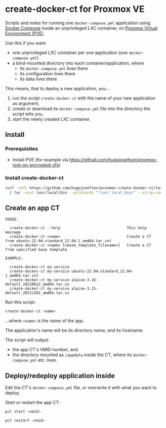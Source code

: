 # create-docker-ct for Proxmox VE

Scripts and notes for running one `docker-compose.yml` application using
[Docker Compose](https://github.com/docker/compose) inside an unprivileged LXC
container, on
[Proxmox Virtual Environment (PVE)](https://www.proxmox.com/en/proxmox-ve).

Use this if you want:

- one unprivileged LXC container per one application (one `docker-compose.yml`)
- a bind-mounted directory into each container/application, where
  - its `docker-compose.yml` lives there
  - its configuration lives there
  - its data lives there

This means, that to deploy a new application, you...

1. run the script `create-docker-ct` with the name of your new application as
   argument,
2. create or download its `docker-compose.yml` file into the directory the
   script tells you,
3. start the newly created LXC container.

## Install

### Prerequisites

- Install PVE (for example via
  https://github.com/hugojosefson/proxmox-root-on-encrypted-zfs).

### Install create-docker-ct

```sh
curl -sSfL https://github.com/hugojosefson/proxmox-create-docker-ct/tarball/main \
  | tar -xzvC /usr/local/bin --wildcards "*/usr_local_bin/" --strip-components=2
```

## Create an app CT

```
USAGE:

  create-docker-ct --help                              This help message
  create-docker-ct <name>                              Create a CT from ubuntu-22.04-standard_22.04-1_amd64.tar.zst
  create-docker-ct <name> [<base_template_filename>]   Create a CT from specified base template

EXAMPLE:

  create-docker-ct my-service
  create-docker-ct my-service ubuntu-22.04-standard_22.04-1_amd64.tar.zst
  create-docker-ct my-service alpine-3.16-default_20220622_amd64.tar.xz
  create-docker-ct my-service alpine-3.15-default_20211202_amd64.tar.xz
```

Run this script:

```sh
create-docker-ct <name>
```

...where `<name>` is the name of the app.

The application's name will be its directory name, and its hostname.

The script will output:

- the app CT's VMID number, and
- the directory mounted as `/appdata` inside the CT, where its
  `docker-compose.yml` etc. lives.

## Deploy/redeploy application inside

Edit the CT's `docker-compose.yml` file, or overwrite it with what you want to
deploy.

Start or restart the app CT:

```sh
pct start <vmid>
```

```sh
pct restart <vmid>
```
